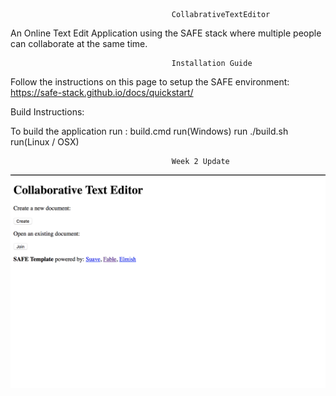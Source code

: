                                         CollabrativeTextEditor

An Online Text Edit Application using the SAFE stack where multiple people can collaborate at the same time.

                                        Installation Guide

Follow the instructions on this page to setup the SAFE environment: https://safe-stack.github.io/docs/quickstart/

Build Instructions:

To build the application run : build.cmd run(Windows) run ./build.sh run(Linux / OSX)

                                        Week 2 Update
                                        
   ![Screenshot](Week2.png)
                                        
                                        
                                        















